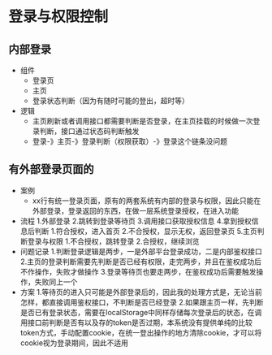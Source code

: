 # 登录与权限控制
## 内部登录
- 组件
	- 登录页
	- 主页
	- 登录状态判断（因为有随时可能的登出，超时等）
- 逻辑
	- 主页刷新或者调用接口都需要判断是否登录，在主页挂载的时候做一次登录判断，接口通过状态码判断触发
	- 登录-》主页-》登录判断（权限获取）-》登录这个链条没问题

## 有外部登录页面的
- 案例
	- xx行有统一登录页面，原有的两套系统有内部的登录与权限，因此只能在外部登录，登录返回的东西，在做一层系统登录授权，在进入功能
- 流程
	1.外部登录
	2.跳转到登录等待页
	3.调用接口获取授权信息
	4.拿到授权信息后判断
		1.符合授权，进入首页
		2.不合授权，显示无权，返回登录页
	5.主页判断登录与权限
		1.不合授权，跳转登录
		2.合授权，继续浏览
- 问题记录
	1.判断登录逻辑是两步，一是外部平台登录成功，二是内部鉴权接口
	2.主页的登录判断需要先判断是否已经有权限，走完两步，并且在鉴权成功后不作操作，失败才做操作
	3.登录等待页也要走两步，在鉴权成功后需要触发操作，失败同上一个
- 方案
	1.等待页的进入只可能是外部登录后的，因此我的处理方式是，无论当前怎样，都直接调用鉴权接口，不判断是否已经登录
	2.如果跟主页一样，先判断是否已有登录状态，需要在localStorage中同样存储每次登录后的状态，在调用接口前判断是否有以及存的token是否过期，本系统没有提供单纯的比较token方式，手动配置cookie，在统一登出操作的地方清除cookie，才可以将cookie视为登录期间，因此不适用

